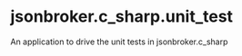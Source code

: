 jsonbroker.c_sharp.unit_test
============================

An application to drive the unit tests in jsonbroker.c_sharp